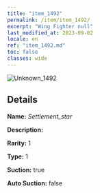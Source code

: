 ```yaml
---
title: "item_1492"
permalink: /item/item_1492/
excerpt: "Wing Fighter null"
last_modified_at: 2023-09-02
locale: en
ref: "item_1492.md"
toc: false
classes: wide
---
```



 ![Unknown_1492](/images/item/Settlement_star_p.png)



## Details

 **Name:** *Settlement_star* 

 **Description:** 

 **Rarity:** 1 

 **Type:** 1 

 **Suction:** true 

 **Auto Suction:** false 


